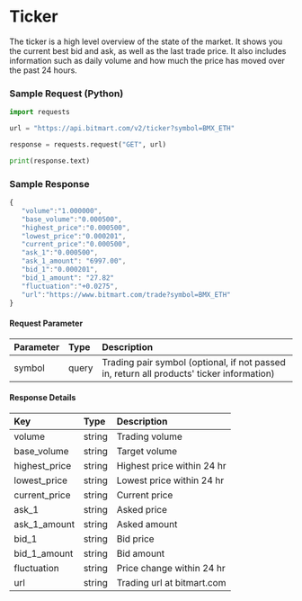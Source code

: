 # Ticker

The ticker is a high level overview of the state of the market. It shows you the current best bid and ask, as well as the last trade price. It also includes information such as daily volume and how much the price has moved over the past 24 hours.

### Sample Request \(Python\)

```py
import requests

url = "https://api.bitmart.com/v2/ticker?symbol=BMX_ETH"

response = requests.request("GET", url)

print(response.text)
```

### Sample Response

```js
{  
   "volume":"1.000000",
   "base_volume":"0.000500",
   "highest_price":"0.000500",
   "lowest_price":"0.000201",
   "current_price":"0.000500",
   "ask_1":"0.000500",
   "ask_1_amount": "6997.00",
   "bid_1":"0.000201",
   "bid_1_amount": "27.82"
   "fluctuation":"+0.0275",
   "url":"https://www.bitmart.com/trade?symbol=BMX_ETH"
}
```

#### Request Parameter

| Parameter | Type | Description |
| :--- | :--- | :--- |
| symbol | query | Trading pair symbol (optional, if not passed in, return all products' ticker information) |

#### Response Details

| Key | Type | Description |
| :--- | :--- | :--- |
| volume | string | Trading volume |
| base\_volume | string | Target volume |
| highest\_price | string | Highest price within 24 hr |
| lowest\_price | string | Lowest price within 24 hr |
| current\_price | string | Current price |
| ask\_1 | string | Asked price |
| ask\_1\_amount | string | Asked amount
| bid\_1 | string | Bid price |
| bid\_1\_amount | string | Bid amount
| fluctuation | string | Price change within 24 hr |
| url | string | Trading url at bitmart.com |



